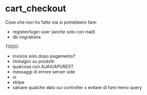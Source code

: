 # cart_checkout

Cose che non ho fatto ma si potrebbero fare:

- register/login user (anche solo con mail)
- db migrations

TODO:

- invoice solo dopo pagamento?
- immagini su prodotti
- qualcosa con AJAX/API/REST
- messaggi di errore server side
- ui
- stripe
- salvare qualche dato sui controller x evitare di fare meno query
